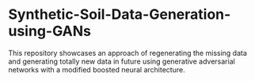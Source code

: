 # Synthetic-Soil-Data-Generation-using-GANs
This repository showcases an approach of regenerating the missing data and generating totally new data in future using generative adversarial networks with a modified boosted neural architecture. 
